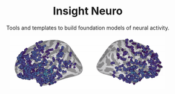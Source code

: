 <div align="center">
  <h1>Insight Neuro</h1>
  <p> Tools and templates to build foundation models of neural activity.</p>
  <img src="https://github.com/azaho/bfm/blob/master/docs/assets/brain_animation.gif" alt="Neuroprobe Logo" style="height: 10em" />
</div>
